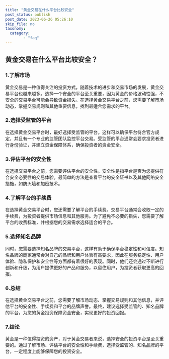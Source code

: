 ```yaml
---
title: "黄金交易在什么平台比较安全"
post_status: publish
post_date: 2023-06-26 05:26:10
skip_file: no
taxonomy:
  category:
        - "faq"
---
```


## 黄金交易在什么平台比较安全？

### 1.了解市场

黄金交易是一种值得关注的投资方式，随着技术的进步和交易市场的发展，黄金交易平台也越来越多。选择一个安全的平台至关重要，因为黄金的价格波动性强，不安全的交易平台可能会导致资金损失。在选择黄金交易平台之前，您需要了解市场动态，掌握交易规则和其他重要信息，找到最适合您需求的平台。

### 2.选择受监管的平台

在选择黄金交易平台时，最好选择受监管的平台。这样可以确保平台符合官方规定，并且有一个专业的监管团队监控平台交易。受监管的平台通常会要求投资者进行身份验证，并建立资金保障体系，确保投资者的资金安全。

### 3.评估平台的安全性

在选择交易平台之前，您需要评估平台的安全性。安全性是指平台是否为您提供符合安全必要性的交易体验。最简单的方法是查看平台的安全证书以及其他网络安全措施，如防火墙和加密技术。

### 4.了解平台的手续费

在选择黄金交易平台时，您还需要了解平台的手续费。交易平台通常会收取一定的手续费，为投资者提供市场信息和其他服务。为了避免不必要的损失，您需要了解平台的收费标准，并根据您的交易需求选择适合的平台。

### 5.选择知名品牌

同时，您需要选择知名品牌的交易平台，这样有助于确保平台稳定性和可信度。知名品牌的商家通常会对自己的品牌和用户体验有高要求，因此在服务稳定性、用户体验、隐私保护和安全性等方面都有着很好的表现。同时，他们还会通过不断进行创新和升级，为用户提供更好的产品和服务，以留住用户，为投资者获取更高的回报。

### 6.总结

在选择黄金交易平台之前，您需要了解市场动态、掌握交易规则和其他信息，并评估平台的安全性、手续费和平台的品牌声誉。最终，建议选择受监管的、知名品牌的平台，为您的黄金投资保障资金安全，实现更好的投资回报。

### 7.结论

黄金是一种值得投资的资产，对于黄金交易者来说，选择安全的投资平台是至关重要的。通过了解市场、评估平台的安全性和手续费，选择受监管的、知名品牌的平台，一定程度上能够保障您的投资安全。
